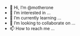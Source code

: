 - 👋 Hi, I’m @motherone
- 👀 I’m interested in ...
- 🌱 I’m currently learning ...
- 💞️ I’m looking to collaborate on ...
- 📫 How to reach me ...

<!---
motherone/motherone is a ✨ special ✨ repository because its `README.md` (this file) appears on your GitHub profile.
You can click the Preview link to take a look at your changes.
--->
